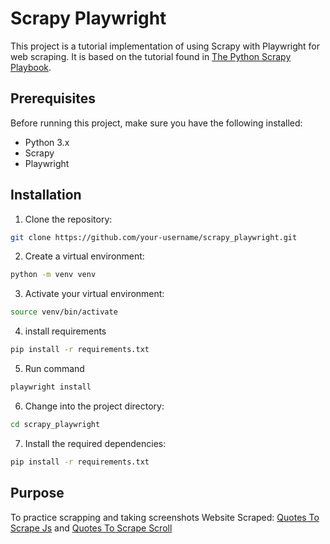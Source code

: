 # Scrapy Playwright

This project is a tutorial implementation of using Scrapy with Playwright for web scraping. It is based on the tutorial found in [The Python Scrapy Playbook](https://thepythonscrapyplaybook.com/scrapy-playwright).

## Prerequisites

Before running this project, make sure you have the following installed:

- Python 3.x
- Scrapy
- Playwright

## Installation

1. Clone the repository:

```bash
git clone https://github.com/your-username/scrapy_playwright.git
```
2. Create a virtual environment:

```bash
python -m venv venv
```
3. Activate your virtual environment:
    
```bash
source venv/bin/activate
```

4. install requirements
        
```bash
pip install -r requirements.txt
```

5. Run command

```bash
playwright install
```

6. Change into the project directory:

```bash
cd scrapy_playwright
```

7. Install the required dependencies:

```bash
pip install -r requirements.txt
```

## Purpose

To practice scrapping and taking screenshots
Website Scraped: [Quotes To Scrape Js](https://quotes.toscrape.com/js/) and [Quotes To Scrape Scroll](https://quotes.toscrape.com/scroll/)
